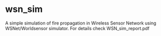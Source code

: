# wsn_sim

A simple simulation of fire propagation in Wireless Sensor Network using WSNet/Worldsensor simulator. For details check WSN_sim_report.pdf
